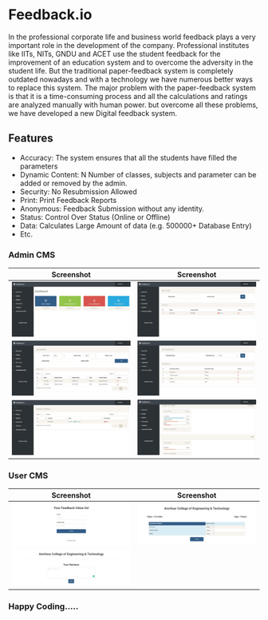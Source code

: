 # Feedback.io

In the professional corporate life and business world feedback plays a very important role in the development of the company. Professional institutes like IITs, NITs, GNDU and ACET use the student feedback for the improvement of an education system and to overcome the adversity in the student life. But the traditional paper-feedback system is completely outdated nowadays and with a technology we have
numerous better ways to replace this system. The major problem with the paper-feedback system is that it is a time-consuming process and all the calculations and ratings are analyzed manually with human power. but overcome all these problems, we have developed a new Digital feedback system.

## Features 

- Accuracy: The system ensures that all the students have filled the parameters
- Dynamic Content: N Number of classes, subjects and parameter can be added or removed by the admin.
- Security: No Resubmission Allowed
- Print: Print Feedback Reports
- Anonymous: Feedback Submission without any identity.
- Status: Control Over Status (Online or Offline)
- Data: Calculates Large Amount of data (e.g. 500000+ Database Entry)
- Etc.

### Admin CMS

| Screenshot | Screenshot |
| --------------------- | -------------------- |
| <img src="/screenshot/1.jpg"> | <img src="/screenshot/2.jpg"> |
| <img src="/screenshot/3.jpg">| <img src="/screenshot/4.jpg"> |
| <img src="/screenshot/5.jpg">| <img src="/screenshot/6.jpg"> |

### User CMS

| Screenshot | Screenshot |
| --------------------- | -------------------- |
| <img src="/screenshot/a1.jpg"> | <img src="/screenshot/a2.jpg"> |
| <img src="/screenshot/a3.jpg">| |

### Happy Coding.....
